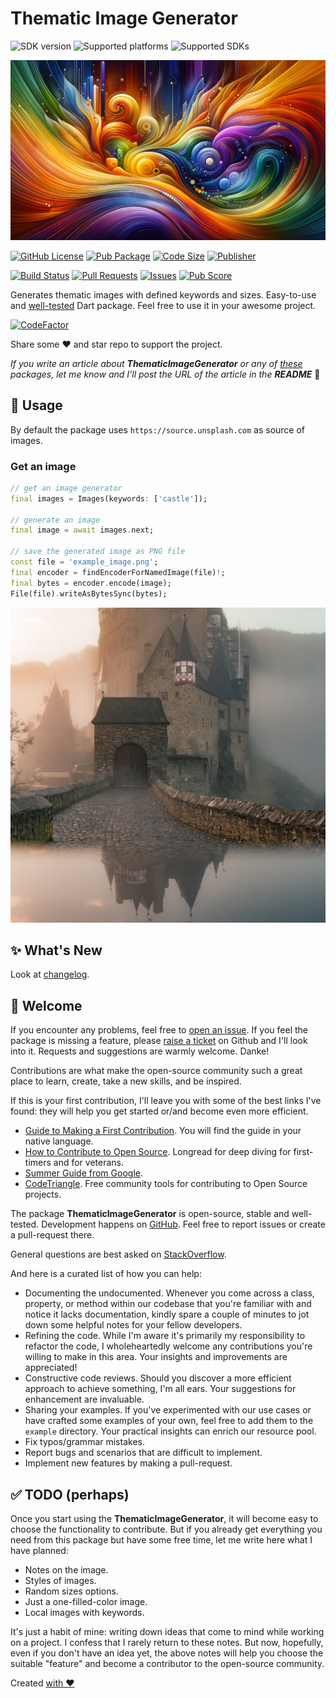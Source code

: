 # Thematic Image Generator

![SDK version](https://badgen.net/pub/sdk-version/thematic_images?style=for-the-badge)
![Supported platforms](https://badgen.net/pub/flutter-platform/thematic_images?style=for-the-badge)
![Supported SDKs](https://badgen.net/pub/dart-platform/thematic_images?style=for-the-badge)

![Cover - Thematic Image Generator](https://raw.githubusercontent.com/signmotion/thematic_images/master/images/cover.webp)

[![GitHub License](https://img.shields.io/badge/license-MIT-blue.svg?style=for-the-badge)](https://opensource.org/licenses/MIT)
[![Pub Package](https://img.shields.io/pub/v/thematic_images.svg?logo=dart&logoColor=00b9fc&color=blue&style=for-the-badge)](https://pub.dartlang.org/packages/thematic_images)
[![Code Size](https://img.shields.io/github/languages/code-size/signmotion/thematic_images?logo=github&logoColor=white&style=for-the-badge)](https://github.com/signmotion/thematic_images)
[![Publisher](https://img.shields.io/pub/publisher/thematic_images?style=for-the-badge)](https://pub.dev/publishers/syrokomskyi.com)

[![Build Status](https://img.shields.io/github/actions/workflow/status/signmotion/thematic_images/dart-ci.yml?logo=github-actions&logoColor=white&style=for-the-badge)](https://github.com/signmotion/thematic_images/actions)
[![Pull Requests](https://img.shields.io/github/issues-pr/signmotion/thematic_images?logo=github&logoColor=white&style=for-the-badge)](https://github.com/signmotion/thematic_images/pulls)
[![Issues](https://img.shields.io/github/issues/signmotion/thematic_images?logo=github&logoColor=white&style=for-the-badge)](https://github.com/signmotion/thematic_images/issues)
[![Pub Score](https://img.shields.io/pub/points/thematic_images?logo=dart&logoColor=00b9fc&style=for-the-badge)](https://pub.dev/packages/thematic_images/score)

Generates thematic images with defined keywords and sizes.
Easy-to-use and [well-tested](https://github.com/signmotion/thematic_images/tree/master/test) Dart package.
Feel free to use it in your awesome project.

[![CodeFactor](https://codefactor.io/repository/github/signmotion/thematic_images/badge?style=for-the-badge)](https://codefactor.io/repository/github/signmotion/thematic_images)

Share some ❤️ and star repo to support the project.

_If you write an article about **ThematicImageGenerator** or any of [these](https://pub.dev/packages?q=publisher%3Asyrokomskyi.com&sort=updated) packages, let me know and I'll post the URL of the article in the **README**_ 🤝

## 🚀 Usage

By default the package uses `https://source.unsplash.com` as source of images.

### Get an image

```dart
// get an image generator
final images = Images(keywords: ['castle']);

// generate an image
final image = await images.next;

// save the generated image as PNG file
const file = 'example_image.png';
final encoder = findEncoderForNamedImage(file)!;
final bytes = encoder.encode(image);
File(file).writeAsBytesSync(bytes);

```

![Output Castle - Thematic Images](https://raw.githubusercontent.com/signmotion/thematic_images/master/images/example_image.png)

## ✨ What's New

Look at [changelog](https://pub.dev/packages/thematic_images/changelog).

## 👋 Welcome

If you encounter any problems, feel free to [open an issue](https://github.com/signmotion/thematic_images/issues). If you feel the package is missing a feature, please [raise a ticket](https://github.com/signmotion/thematic_images/issues) on Github and I'll look into it. Requests and suggestions are warmly welcome. Danke!

Contributions are what make the open-source community such a great place to learn, create, take a new skills, and be inspired.

If this is your first contribution, I'll leave you with some of the best links I've found: they will help you get started or/and become even more efficient.

- [Guide to Making a First Contribution](https://github.com/firstcontributions/first-contributions). You will find the guide in your native language.
- [How to Contribute to Open Source](https://opensource.guide/how-to-contribute). Longread for deep diving for first-timers and for veterans.
- [Summer Guide from Google](https://youtu.be/qGTQ7dEZXZc).
- [CodeTriangle](https://codetriage.com). Free community tools for contributing to Open Source projects.

The package **ThematicImageGenerator** is open-source, stable and well-tested. Development happens on
[GitHub](https://github.com/signmotion/thematic_images). Feel free to report issues
or create a pull-request there.

General questions are best asked on
[StackOverflow](https://stackoverflow.com/questions/tagged/thematic_images).

And here is a curated list of how you can help:

- Documenting the undocumented. Whenever you come across a class, property, or method within our codebase that you're familiar with and notice it lacks documentation, kindly spare a couple of minutes to jot down some helpful notes for your fellow developers.
- Refining the code. While I'm aware it's primarily my responsibility to refactor the code, I wholeheartedly welcome any contributions you're willing to make in this area. Your insights and improvements are appreciated!
- Constructive code reviews. Should you discover a more efficient approach to achieve something, I'm all ears. Your suggestions for enhancement are invaluable.
- Sharing your examples. If you've experimented with our use cases or have crafted some examples of your own, feel free to add them to the `example` directory. Your practical insights can enrich our resource pool.
- Fix typos/grammar mistakes.
- Report bugs and scenarios that are difficult to implement.
- Implement new features by making a pull-request.

## ✅ TODO (perhaps)

Once you start using the **ThematicImageGenerator**, it will become easy to choose the functionality to contribute. But if you already get everything you need from this package but have some free time, let me write here what I have planned:

- Notes on the image.
- Styles of images.
- Random sizes options.
- Just a one-filled-color image.
- Local images with keywords.

It's just a habit of mine: writing down ideas that come to mind while working on a project. I confess that I rarely return to these notes. But now, hopefully, even if you don't have an idea yet, the above notes will help you choose the suitable "feature" and become a contributor to the open-source community.

Created [with ❤️](https://syrokomskyi.com)
